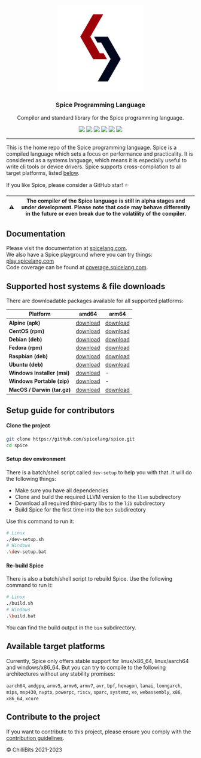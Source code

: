 
<p align="center">
  <img alt="Spice Logo" src="./docs/docs/static/logo_large_white_background_blur.png" height="230" />
  <h3 align="center">Spice Programming Language</h3>
  <p align="center">Compiler and standard library for the Spice programming language.</p>
  <p align="center">
    <a target="_blank" href="https://github.com/spicelang/spice/releases/latest"><img src="https://img.shields.io/github/v/release/spicelang/spice?include_prereleases"></a>
    <a target="_blank" href="https://hub.docker.com/r/chillibits/spice"><img src="https://img.shields.io/docker/pulls/chillibits/spice"></a>
	<a target="_blank" href="https://github.com/spicelang/spice/actions/workflows/ci-cpp.yml"><img src="https://github.com/spicelang/spice/actions/workflows/ci-cpp.yml/badge.svg"></a>
	<a target="_blank" href="https://github.com/spicelang/spice/actions/workflows/codeql-analysis.yml"><img src="https://github.com/spicelang/spice/actions/workflows/codeql-analysis.yml/badge.svg"></a>
    <a target="_blank" href="https://makeapullrequest.com"><img src="https://img.shields.io/badge/PRs-welcome-brightgreen.svg"></a>
    <a target="_blank" href="./LICENSE.md"><img src="https://img.shields.io/github/license/spicelang/spice"></a>
  </p>
</p>

---

This is the home repo of the Spice programming language.
Spice is a compiled language which sets a focus on performance and practicality. It is considered as a systems language, which
means it is especially useful to write cli tools or device drivers.
Spice supports cross-compilation to all target platforms, listed [below](#available-target-platforms).

If you like Spice, please consider a GitHub star! ⭐

| :warning: | The compiler of the Spice language is still in alpha stages and under development. Please note that code may behave differently in the future or even break due to the volatility of the compiler. |
|-----------|----------------------------------------------------------------------------------------------------------------------------------------------------------------------------------------------------|

## Documentation
Please visit the documentation at [spicelang.com](https://www.spicelang.com). <br>
We also have a Spice playground where you can try things: [play.spicelang.com](https://play.spicelang.com) <br>
Code coverage can be found at [coverage.spicelang.com](http://coverage.spicelang.com).

## Supported host systems & file downloads
There are downloadable packages available for all supported platforms:

| **Platform**                | **amd64**                                                                                         | **arm64**                                                                                         |
|-----------------------------|---------------------------------------------------------------------------------------------------|---------------------------------------------------------------------------------------------------|
| **Alpine (apk)**            | [download](https://github.com/spicelang/spice/releases/latest/download/spice_amd64.apk)           | [download](https://github.com/spicelang/spice/releases/latest/download/spice_arm64.apk)           |
| **CentOS (rpm)**            | [download](https://github.com/spicelang/spice/releases/latest/download/spice_amd64.rpm)           | [download](https://github.com/spicelang/spice/releases/latest/download/spice_arm64.rpm)           |
| **Debian (deb)**            | [download](https://github.com/spicelang/spice/releases/latest/download/spice_amd64.deb)           | [download](https://github.com/spicelang/spice/releases/latest/download/spice_arm64.deb)           |
| **Fedora (rpm)**            | [download](https://github.com/spicelang/spice/releases/latest/download/spice_amd64.rpm)           | [download](https://github.com/spicelang/spice/releases/latest/download/spice_arm64.rpm)           |
| **Raspbian (deb)**          | [download](https://github.com/spicelang/spice/releases/latest/download/spice_amd64.deb)           | [download](https://github.com/spicelang/spice/releases/latest/download/spice_arm64.deb)           |
| **Ubuntu (deb)**            | [download](https://github.com/spicelang/spice/releases/latest/download/spice_amd64.deb)           | [download](https://github.com/spicelang/spice/releases/latest/download/spice_arm64.deb)           |
| **Windows Installer (msi)** | [download](https://github.com/spicelang/spice/releases/latest/download/spice_x64_setup.msi)       | -                                                                                                 |
| **Windows Portable (zip)**  | [download](https://github.com/spicelang/spice/releases/latest/download/spice_windows_amd64.zip)   | -                                                                                                 |
| **MacOS / Darwin (tar.gz)** | [download](https://github.com/spicelang/spice/releases/latest/download/spice_darwin_amd64.tar.gz) | [download](https://github.com/spicelang/spice/releases/latest/download/spice_darwin_arm64.tar.gz) |

## Setup guide for contributors
#### Clone the project
```sh
git clone https://github.com/spicelang/spice.git
cd spice
```

#### Setup dev environment
There is a batch/shell script called `dev-setup` to help you with that. It will do the following things:

- Make sure you have all dependencies
- Clone and build the required LLVM version to the `llvm` subdirectory
- Download all required third-party libs to the `lib` subdirectory
- Build Spice for the first time into the `bin` subdirectory

Use this command to run it:

```sh
# Linux
./dev-setup.sh
# Windows
.\dev-setup.bat
```

#### Re-build Spice
There is also a batch/shell script to rebuild Spice. Use the following command to run it:

```sh
# Linux
./build.sh
# Windows
.\build.bat
```

You can find the build output in the `bin` subdirectory.

## Available target platforms
Currently, Spice only offers stable support for linux/x86_64, linux/aarch64 and windows/x86_64.
But you can try to compile to the following architectures without any stability promises:

`aarch64`, `amdgpu`, `armv5`, `armv6`, `armv7`, `avr`, `bpf`, `hexagon`, `lanai`, `loongarch`, `mips`, `msp430`, `nvptx`,
`powerpc`, `riscv`, `sparc`, `systemz`, `ve`, `webassembly`, `x86`, `x86_64`, `xcore`

## Contribute to the project
If you want to contribute to this project, please ensure you comply with the [contribution guidelines](./CONTRIBUTING.md).

© ChilliBits 2021-2023